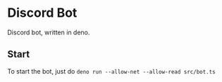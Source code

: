 # Discord Bot
Discord bot, written in deno.

## Start

To start the bot, just do `deno run --allow-net --allow-read src/bot.ts`